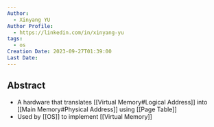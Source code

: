 ```yaml
---
Author:
  - Xinyang YU
Author Profile:
  - https://linkedin.com/in/xinyang-yu
tags:
  - os
Creation Date: 2023-09-27T01:39:00
Last Date:
---
```

## Abstract
- A hardware that translates [[Virtual Memory#Logical Address]] into [[Main Memory#Physical Address]] using [[Page Table]]
- Used by [[OS]] to implement [[Virtual Memory]]
